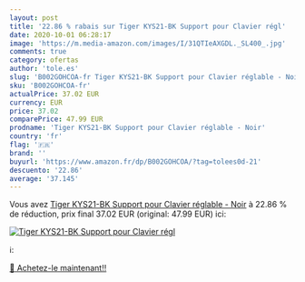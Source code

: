 ```yaml
---
layout: post
title: '22.86 % rabais sur Tiger KYS21-BK Support pour Clavier régl'
date: 2020-10-01 06:28:17
image: 'https://m.media-amazon.com/images/I/31QTIeAXGDL._SL400_.jpg'
comments: true
category: ofertas
author: 'tole.es'
slug: 'B002GOHCOA-fr Tiger KYS21-BK Support pour Clavier réglable - Noir'
sku: 'B002GOHCOA-fr'
actualPrice: 37.02 EUR
currency: EUR
price: 37.02
comparePrice: 47.99 EUR
prodname: 'Tiger KYS21-BK Support pour Clavier réglable - Noir'
country: 'fr'
flag: '🇫🇷'
brand: ''
buyurl: 'https://www.amazon.fr/dp/B002GOHCOA/?tag=tolees0d-21'
descuento: '22.86'
average: '37.145'
---
```


Vous avez [Tiger KYS21-BK Support pour Clavier réglable - Noir](https://www.amazon.fr/dp/B002GOHCOA/?tag=tolees0d-21)  à  22.86 % de réduction, prix final  37.02 EUR (original: 47.99 EUR) ici:

[![Tiger KYS21-BK Support pour Clavier régl](https://m.media-amazon.com/images/I/31QTIeAXGDL._SL400_.jpg)](https://www.amazon.fr/dp/B002GOHCOA/?tag=tolees0d-21)

ℹ️:


[🛒 Achetez-le maintenant!!](https://www.amazon.fr/dp/B002GOHCOA/?tag=tolees0d-21)
